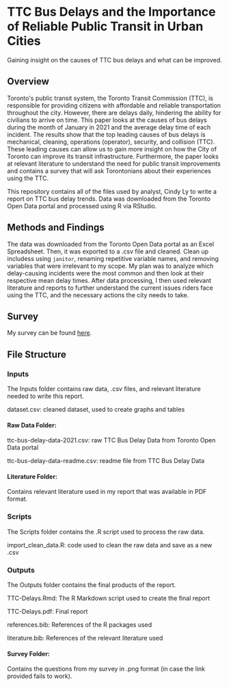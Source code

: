 # TTC Bus Delays and the Importance of Reliable Public Transit in Urban Cities
Gaining insight on the causes of TTC bus delays and what can be improved.

## Overview
Toronto's public transit system, the Toronto Transit Commission (TTC), is responsible for providing citizens with affordable and reliable transportation throughout the city. However, there are delays daily, hindering the ability for civilians to arrive on time. This paper looks at the causes of bus delays during the month of January in 2021 and the average delay time of each incident. The results show that the top leading causes of bus delays is mechanical, cleaning, operations (operator), security, and collision (TTC). These leading causes can allow us to gain more insight on how the City of Toronto can improve its transit infrastructure. Furthermore, the paper looks at relevant literature to understand the need for public transit improvements and contains a survey that will ask Torontonians about their experiences using the TTC.

This repository contains all of the files used by analyst, Cindy Ly to write a report on TTC bus delay trends. Data was downloaded from the Toronto Open Data portal and processed using R via RStudio.

## Methods and Findings
The data was downloaded from the Toronto Open Data portal as an Excel Spreadsheet. Then, it was exported to a .csv file and cleaned. Clean up includess using `janitor`, renaming repetitive variable names, and removing variables that were irrelevant to my scope. My plan was to analyze which delay-causing incidents were the most common and then look at their respective mean delay times. After data processing, I then used relevant literature and reports to further understand the current issues riders face using the TTC, and the necessary actions the city needs to take.

## Survey
My survey can be found [here](https://forms.gle/VqyPs65oP7dBXcMj8).

## File Structure

### Inputs
The Inputs folder contains raw data, .csv files, and relevant literature needed to write this report.

dataset.csv: cleaned dataset, used to create graphs and tables

#### Raw Data Folder: 
ttc-bus-delay-data-2021.csv: raw TTC Bus Delay Data from Toronto Open Data portal

ttc-bus-delay-data-readme.csv: readme file from TTC Bus Delay Data

#### Literature Folder:
Contains relevant literature used in my report that was available in PDF format.

### Scripts
The Scripts folder contains the .R script used to process the raw data.

import_clean_data.R: code used to clean the raw data and save as a new .csv

### Outputs
The Outputs folder contains the final products of the report.

TTC-Delays.Rmd: The R Markdown script used to create the final report

TTC-Delays.pdf: Final report

references.bib: References of the R packages used

literature.bib: References of the relevant literature used

#### Survey Folder:
Contains the questions from my survey in .png format (in case the link provided fails to work).
